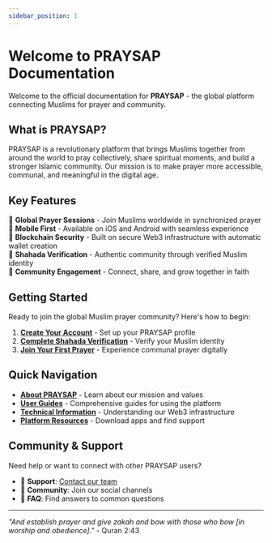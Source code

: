 ```yaml
---
sidebar_position: 1
---
```


# Welcome to PRAYSAP Documentation

Welcome to the official documentation for **PRAYSAP** - the global platform connecting Muslims for prayer and community.

## What is PRAYSAP?

PRAYSAP is a revolutionary platform that brings Muslims together from around the world to pray collectively, share spiritual moments, and build a stronger Islamic community. Our mission is to make prayer more accessible, communal, and meaningful in the digital age.

## Key Features

🕌 **Global Prayer Sessions** - Join Muslims worldwide in synchronized prayer  
📱 **Mobile First** - Available on iOS and Android with seamless experience  
🔐 **Blockchain Security** - Built on secure Web3 infrastructure with automatic wallet creation  
🎯 **Shahada Verification** - Authentic community through verified Muslim identity  
🤝 **Community Engagement** - Connect, share, and grow together in faith  

## Getting Started

Ready to join the global Muslim prayer community? Here's how to begin:

1. **[Create Your Account](./getting-started/account-setup.md)** - Set up your PRAYSAP profile
2. **[Complete Shahada Verification](./getting-started/shahada-verification.md)** - Verify your Muslim identity
3. **[Join Your First Prayer](./user-guides/joining-prayers.md)** - Experience communal prayer digitally

## Quick Navigation

- **[About PRAYSAP](./about-praysap/mission-vision.md)** - Learn about our mission and values
- **[User Guides](./user-guides/creating-prayers.md)** - Comprehensive guides for using the platform
- **[Technical Information](./technical-information/blockchain-integration.md)** - Understanding our Web3 infrastructure
- **[Platform Resources](./platform-resources/mobile-apps.md)** - Download apps and find support

## Community & Support

Need help or want to connect with other PRAYSAP users?

- 📧 **Support**: [Contact our team](./platform-resources/community-support.md)
- 💬 **Community**: Join our social channels
- 📖 **FAQ**: Find answers to common questions

---

*"And establish prayer and give zakah and bow with those who bow [in worship and obedience]."* - Quran 2:43

